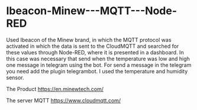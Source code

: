 # Ibeacon-Minew---MQTT---Node-RED
Used Ibeacon of the Minew brand, in which the MQTT protocol was activated in which the data is sent to the CloudMQTT and searched for these values ​​through Node-RED, where it is presented in a dashboard.
In this case was necessary that send when the temperature was low and high one message in telegram using the bot. For send a message in the telegram you need add the plugin telegrambot.
I used the temperature and humidity sensor.

The Product
https://en.minewtech.com/

The server MQTT
https://www.cloudmqtt.com/
